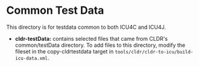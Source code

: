 # Common Test Data

This directory is for testdata common to both ICU4C and ICU4J.

* **cldr-testData:** contains selected files that came from CLDR's
  common/testData directory. To add files to this directory, modify the fileset
  in the copy-cldrtestdata target in
  `tools/cldr/cldr-to-icu/build-icu-data.xml`.
